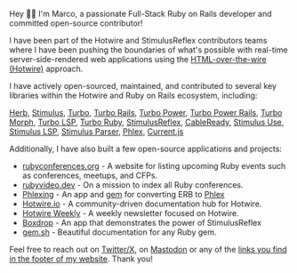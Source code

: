 Hey 👋🏼 I'm Marco, a passionate Full-Stack Ruby on Rails developer and committed open-source contributor!

I have been part of the Hotwire and StimulusReflex contributors teams where I have been pushing the boundaries of what's possible with real-time server-side-rendered web applications using the [HTML-over-the-wire (Hotwire)](https://hotwired.dev) approach.

I have actively open-sourced, maintained, and contributed to several key libraries within the Hotwire and Ruby on Rails ecosystem, including:

[Herb](https://github.com/marcoroth/herb), [Stimulus](https://github.com/hotwired/stimulus), [Turbo](https://github.com/hotwired/turbo), [Turbo Rails](https://github.com/hotwired/turbo-rails), [Turbo Power](https://github.com/marcoroth/turbo_power), [Turbo Power Rails](https://github.com/marcoroth/turbo_power-rails), [Turbo Morph](https://github.com/marcoroth/turbo-morph), [Turbo LSP](https://github.com/marcoroth/turbo-lsp), [Turbo Ruby](https://github.com/marcoroth/turbo-ruby), [StimulusReflex](https://github.com/stimulusreflex/stimulus_reflex), [CableReady](https://github.com/stimulusreflex/cable_ready), [Stimulus Use](https://github.com/stimulus-use/stimulus-use), [Stimulus LSP](https://github.com/marcoroth/stimulus-lsp), [Stimulus Parser](https://github.com/marcoroth/stimulus-parser), [Phlex](https://github.com/phlex-ruby/phlex), [Current.js](https://github.com/marcoroth/current.js)


Additionally, I have also built a few open-source applications and projects:
- [rubyconferences.org](https://rubyconferences.org) - A website for listing upcoming Ruby events such as conferences, meetups, and CFPs.
- [rubyvideo.dev](https://rubyvideo.dev) - On a mission to index all Ruby conferences.
- [Phlexing](https://phlexing.fun) - An app and [gem](https://github.com/marcoroth/phlexing) for converting ERB to [Phlex](https://github.com/phlex-ruby/phlex)
- [Hotwire.io](https://hotwire.io) - A community-driven documentation hub for Hotwire.
- [Hotwire Weekly](https://hotwire.io/newsletter) - A weekly newsletter focused on Hotwire.
- [Boxdrop](https://github.com/marcoroth/boxdrop) - An app that demonstrates the power of StimulusReflex
- [gem.sh](https://github.com/marcoroth/gem.sh) - Beautiful documentation for any Ruby gem.

Feel free to reach out on [Twitter/X](https://x.com/marcoroth_), on [Mastodon](https://ruby.social/@marcoroth) or any of the [links you find in the footer of my website](https://marcoroth.dev/open-source). Thank you!



